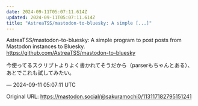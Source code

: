 ```yaml
---
date: 2024-09-11T05:07:11.614Z
updated: 2024-09-11T05:07:11.614Z
title: "AstreaTSS/mastodon-to-bluesky: A simple [...]"
---
```


<p>AstreaTSS/mastodon-to-bluesky: A simple program to post posts from Mastodon instances to Bluesky.<br /><a href="https://github.com/AstreaTSS/mastodon-to-bluesky" target="_blank" rel="nofollow noopener" translate="no"><span class="invisible">https://</span><span class="ellipsis">github.com/AstreaTSS/mastodon-</span><span class="invisible">to-bluesky</span></a></p><p>今使ってるスクリプトよりよく書かれてそうだから（parserもちゃんとある）、あとでこれも試してみたい。</p>

&mdash; 2024-09-11 05:07:11 UTC

Original URL: https://mastodon.social/@sakuramochi0/113117182795151241
